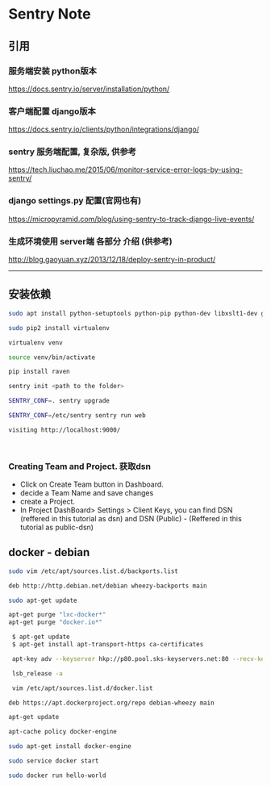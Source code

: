 Sentry Note
===========

引用
----

### 服务端安装 python版本

<https://docs.sentry.io/server/installation/python/>

### 客户端配置 django版本

<https://docs.sentry.io/clients/python/integrations/django/>

### sentry 服务端配置, 复杂版, 供参考

<https://tech.liuchao.me/2015/06/monitor-service-error-logs-by-using-sentry/>

### django settings.py 配置(官网也有)

<https://micropyramid.com/blog/using-sentry-to-track-django-live-events/>

### 生成环境使用 server端 各部分 介绍 (供参考)

<http://blog.gaoyuan.xyz/2013/12/18/deploy-sentry-in-product/>

---

安装依赖
-------
``` sh
sudo apt install python-setuptools python-pip python-dev libxslt1-dev gcc libffi-dev libjpeg-dev libxml2-dev libxslt-dev libyaml-dev libpq-dev

sudo pip2 install virtualenv

virtualenv venv

source venv/bin/activate

pip install raven

sentry init <path to the folder>

SENTRY_CONF=. sentry upgrade

SENTRY_CONF=/etc/sentry sentry run web

visiting http://localhost:9000/




```

### Creating Team and Project. 获取dsn

- Click on Create Team button in Dashboard.
- decide a Team Name and save changes
- create a Project.
- In Project DashBoard> Settings >  Client Keys, you can find DSN (reffered in this tutorial as dsn) and DSN (Public) - (Reffered in this tutorial as public-dsn)




docker - debian
---------------

``` sh
sudo vim /etc/apt/sources.list.d/backports.list

deb http://http.debian.net/debian wheezy-backports main

sudo apt-get update

apt-get purge "lxc-docker*"
apt-get purge "docker.io*"

 $ apt-get update
 $ apt-get install apt-transport-https ca-certificates

 apt-key adv --keyserver hkp://p80.pool.sks-keyservers.net:80 --recv-keys 58118E89F3A912897C070ADBF76221572C52609D

 lsb_release -a

 vim /etc/apt/sources.list.d/docker.list

deb https://apt.dockerproject.org/repo debian-wheezy main

apt-get update

apt-cache policy docker-engine

sudo apt-get install docker-engine

sudo service docker start

sudo docker run hello-world
```
